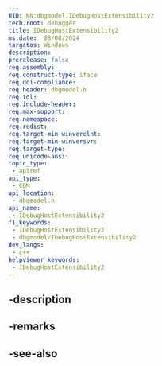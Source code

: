 ```yaml
---
UID: NN:dbgmodel.IDebugHostExtensibility2
tech.root: debugger
title: IDebugHostExtensibility2
ms.date:  08/08/2024
targetos: Windows
description: 
prerelease: false
req.assembly: 
req.construct-type: iface
req.ddi-compliance: 
req.header: dbgmodel.h
req.idl: 
req.include-header: 
req.max-support: 
req.namespace: 
req.redist: 
req.target-min-winverclnt: 
req.target-min-winversvr: 
req.target-type: 
req.unicode-ansi: 
topic_type:
 - apiref
api_type:
 - COM
api_location:
 - dbgmodel.h
api_name:
 - IDebugHostExtensibility2
f1_keywords:
 - IDebugHostExtensibility2
 - dbgmodel/IDebugHostExtensibility2
dev_langs:
 - c++
helpviewer_keywords:
 - IDebugHostExtensibility2
---
```


## -description

## -remarks

## -see-also

